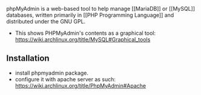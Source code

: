 phpMyAdmin is a web-based tool to help manage [[MariaDB]] or [[MySQL]] databases, written primarily in [[PHP Programming Language]] and distributed under the GNU GPL. 

- This shows PHPMyAdmin's contents as a graphical tool: https://wiki.archlinux.org/title/MySQL#Graphical_tools
## Installation

- install phpmyadmin package.
- configure it with apache server as such: https://wiki.archlinux.org/title/PhpMyAdmin#Apache